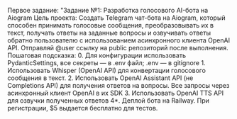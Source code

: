 Первое задание:
"Задание №1: Разработка голосового AI-бота на Aiogram
Цель проекта: Создать Telegram чат-бота на Aiogram, который способен принимать голосовые сообщения, преобразовывать их в текст, получать ответы на заданные вопросы и озвучивать ответы обратно пользователю с использованием асинхронного клиента OpenAI API. Отправляй @user ссылку на public репозиторий после выполнения.
Пошаговая подсказка: 0. Для конфигурации использовать PydanticSettings, все секреты — в .env файл; .env — в gitignore 1. Использовать Whisper (OpenAI API) для конвертации голосового сообщения в текст. 2. Использовать OpenAI Assistant API (не Completions API) для получения ответов на вопросы. Все запросы через асинхронный клиент OpenAI в их SDK 3. Использовать OpenAI TTS API для озвучки полученных ответов 4*. Деплой бота на Railway. При регистрации, $5 выдается бесплатно для тестов.

